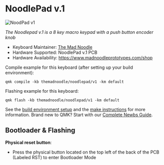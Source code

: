 # NoodlePad v.1

![NoodPad v1](https://imgur.com/a/FJioOTq)

*The Noodlepad v.1 is a 8 key macro keypad with a push button encoder knob*

* Keyboard Maintainer: [The Mad Noodle](https://github.com/The-Mad-Noodle)
* Hardware Supported: NoodlePad v.1 PCB
* Hardware Availability: https://www.madnoodleprototypes.com/shop


Compile example for this keyboard (after setting up your build environment):

    qmk compile -kb themadnoodle/noodlepad/v1 -km default

Flashing example for this keyboard:

    qmk flash -kb themadnoodle/noodlepad/v1 -km default

See the [build environment setup](https://docs.qmk.fm/#/getting_started_build_tools) and the [make instructions](https://docs.qmk.fm/#/getting_started_make_guide) for more information. Brand new to QMK? Start with our [Complete Newbs Guide](https://docs.qmk.fm/#/newbs).

## Bootloader & Flashing


**Physical reset button**: 

* Press the physical button located on the top left of the back of the PCB (Labeled RST) to enter Bootloader Mode
